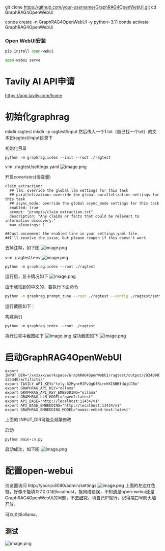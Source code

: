 git clone https://github.com/your-username/GraphRAG4OpenWebUI.git
cd GraphRAG4OpenWebUI

conda create -n GraphRAG4OpenWebUI -y python=3.11
conda activate GraphRAG4OpenWebUI

### Open WebUI安装

```python
pip install open-webui

open-webui serve
```

# Tavily AI API申请 

https://app.tavily.com/home

# 初始化graphrag

mkdir ragtest
mkdir -p ragtest/input
然后传入一个1.txt（自己找一个txt）的文本到ragtest/input目录下

初始化目录
```
python -m graphrag.index --init --root ./ragtest
```


vim ./ragtest/settings.yaml
![image.png](https://gitee.com/hxc8/images9/raw/master/img/202409072243191.png)

开启covariates(协变量)
```shell
claim_extraction:
  ## llm: override the global llm settings for this task
  ## parallelization: override the global parallelization settings for this task
  ## async_mode: override the global async_mode settings for this task
  enabled: true
  prompt: "prompts/claim_extraction.txt"
  description: "Any claims or facts that could be relevant to information discovery."
  max_gleanings: 1

##Just uncomment the enabled line in your settings.yaml file.
##I'll resolve the issue, but please reopen if this doesn't work
```
去掉注释，如下图
![image.png](https://gitee.com/hxc8/images9/raw/master/img/202409072252427.png)

vim ./ragtest/.env
![image.png](https://gitee.com/hxc8/images9/raw/master/img/202409072011805.png)

```
python -m graphrag.index --root ./ragtest
```
   运行后，显卡情况如下
![image.png](https://gitee.com/hxc8/images9/raw/master/img/202409072012163.png)



由于我找到的中文的，要执行下面命令
```bash
python -m graphrag.prompt_tune --root ./ragtest --config ./ragtest/settings.yaml --no-entity-types --language Chinese --output ./ragtest/prompts
```
运行截图如下：


构建索引
```
python -m graphrag.index --root ./ragtest
```
执行过程中截图如下
![image.png](https://gitee.com/hxc8/images9/raw/master/img/202409072254006.png)
成功截图如下
![image.png](https://gitee.com/hxc8/images9/raw/master/img/202409072255324.png)


# 启动GraphRAG4OpenWebUI
```
export INPUT_DIR="/xxxxxx/workspace/GraphRAG4OpenWebUI/ragtest/output/20240907-225340/artifacts/"
export TAVILY_API_KEY="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"  
export GRAPHRAG_API_KEY="ollama"
export GRAPHRAG_API_KEY_EMBEDDING="ollama"
export GRAPHRAG_LLM_MODEL="qwen2:latest"
export API_BASE="http://localhost:11434/v1"
export API_BASE_EMBEDDING="http://localhost:11434/v1"
export GRAPHRAG_EMBEDDING_MODEL="nomic-embed-text:latest"
```
上面的 INPUT_DIR可能会频繁修改

启动
```
python main-cn.py
```

启动成功，如下图
![image.png](https://gitee.com/hxc8/images9/raw/master/img/202409072259830.png)

# 配置open-webui

浏览器访问 http://yourip:8080/admin/settings
![image.png](https://gitee.com/hxc8/images9/raw/master/img/202409072310952.png)
上面的左边红色框，好像不能填127.0.0.1和localhost，报网络错误，不知道是open-webui还是GraphRAG4OpenWebUI的问题，不去细究。填自己IP就行，记得端口号防火墙开放。

可以关掉ollama。
## 测试
![image.png](https://gitee.com/hxc8/images9/raw/master/img/202409072340783.png)
